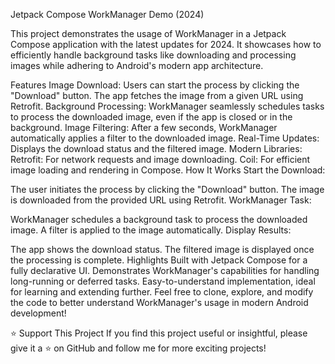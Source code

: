 Jetpack Compose WorkManager Demo (2024)


This project demonstrates the usage of WorkManager in a Jetpack Compose application with the latest updates for 2024. It showcases how to efficiently handle background tasks like downloading and processing images while adhering to Android's modern app architecture.

Features
Image Download: Users can start the process by clicking the "Download" button. The app fetches the image from a given URL using Retrofit.
Background Processing: WorkManager seamlessly schedules tasks to process the downloaded image, even if the app is closed or in the background.
Image Filtering: After a few seconds, WorkManager automatically applies a filter to the downloaded image.
Real-Time Updates: Displays the download status and the filtered image.
Modern Libraries:
Retrofit: For network requests and image downloading.
Coil: For efficient image loading and rendering in Compose.
How It Works
Start the Download:

The user initiates the process by clicking the "Download" button.
The image is downloaded from the provided URL using Retrofit.
WorkManager Task:

WorkManager schedules a background task to process the downloaded image.
A filter is applied to the image automatically.
Display Results:

The app shows the download status.
The filtered image is displayed once the processing is complete.
Highlights
Built with Jetpack Compose for a fully declarative UI.
Demonstrates WorkManager's capabilities for handling long-running or deferred tasks.
Easy-to-understand implementation, ideal for learning and extending further.
Feel free to clone, explore, and modify the code to better understand WorkManager's usage in modern Android development!

⭐️ Support This Project
If you find this project useful or insightful, please give it a ⭐️ on GitHub and follow me for more exciting projects!
